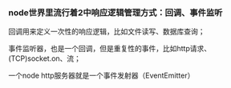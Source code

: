 ### node世界里流行着2中响应逻辑管理方式：回调、事件监听

回调用来定义一次性的响应逻辑，比如文件读写、数据库查询；

事件监听器，也是一个回调，但是重复性的事件，比如http请求、(TCP)socket.on、流；

一个node http服务器就是一个事件发射器（EventEmitter）

